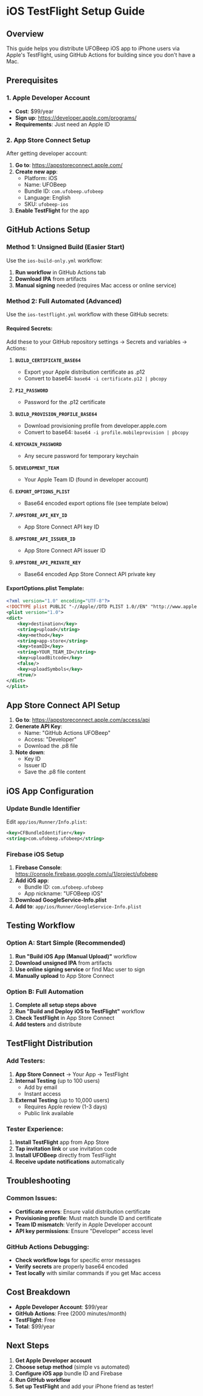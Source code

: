 # iOS TestFlight Setup Guide

## Overview
This guide helps you distribute UFOBeep iOS app to iPhone users via Apple's TestFlight, using GitHub Actions for building since you don't have a Mac.

## Prerequisites

### 1. Apple Developer Account
- **Cost**: $99/year
- **Sign up**: https://developer.apple.com/programs/
- **Requirements**: Just need an Apple ID

### 2. App Store Connect Setup
After getting developer account:

1. **Go to**: https://appstoreconnect.apple.com/
2. **Create new app**:
   - Platform: iOS
   - Name: UFOBeep
   - Bundle ID: `com.ufobeep.ufobeep`
   - Language: English
   - SKU: `ufobeep-ios`
3. **Enable TestFlight** for the app

## GitHub Actions Setup

### Method 1: Unsigned Build (Easier Start)
Use the `ios-build-only.yml` workflow:

1. **Run workflow** in GitHub Actions tab
2. **Download IPA** from artifacts
3. **Manual signing** needed (requires Mac access or online service)

### Method 2: Full Automated (Advanced)
Use the `ios-testflight.yml` workflow with these GitHub secrets:

#### Required Secrets:
Add these to your GitHub repository settings → Secrets and variables → Actions:

1. **`BUILD_CERTIFICATE_BASE64`**
   - Export your Apple distribution certificate as .p12
   - Convert to base64: `base64 -i certificate.p12 | pbcopy`

2. **`P12_PASSWORD`**
   - Password for the .p12 certificate

3. **`BUILD_PROVISION_PROFILE_BASE64`**
   - Download provisioning profile from developer.apple.com
   - Convert to base64: `base64 -i profile.mobileprovision | pbcopy`

4. **`KEYCHAIN_PASSWORD`**
   - Any secure password for temporary keychain

5. **`DEVELOPMENT_TEAM`**
   - Your Apple Team ID (found in developer account)

6. **`EXPORT_OPTIONS_PLIST`**
   - Base64 encoded export options file (see template below)

7. **`APPSTORE_API_KEY_ID`**
   - App Store Connect API key ID

8. **`APPSTORE_API_ISSUER_ID`**
   - App Store Connect API issuer ID

9. **`APPSTORE_API_PRIVATE_KEY`**
   - Base64 encoded App Store Connect API private key

#### ExportOptions.plist Template:
```xml
<?xml version="1.0" encoding="UTF-8"?>
<!DOCTYPE plist PUBLIC "-//Apple//DTD PLIST 1.0//EN" "http://www.apple.com/DTDs/PropertyList-1.0.dtd">
<plist version="1.0">
<dict>
    <key>destination</key>
    <string>upload</string>
    <key>method</key>
    <string>app-store</string>
    <key>teamID</key>
    <string>YOUR_TEAM_ID</string>
    <key>uploadBitcode</key>
    <false/>
    <key>uploadSymbols</key>
    <true/>
</dict>
</plist>
```

## App Store Connect API Setup

1. **Go to**: https://appstoreconnect.apple.com/access/api
2. **Generate API Key**:
   - Name: "GitHub Actions UFOBeep"
   - Access: "Developer"
   - Download the .p8 file
3. **Note down**:
   - Key ID
   - Issuer ID
   - Save the .p8 file content

## iOS App Configuration

### Update Bundle Identifier
Edit `app/ios/Runner/Info.plist`:
```xml
<key>CFBundleIdentifier</key>
<string>com.ufobeep.ufobeep</string>
```

### Firebase iOS Setup
1. **Firebase Console**: https://console.firebase.google.com/u/1/project/ufobeep
2. **Add iOS app**:
   - Bundle ID: `com.ufobeep.ufobeep`
   - App nickname: "UFOBeep iOS"
3. **Download GoogleService-Info.plist**
4. **Add to**: `app/ios/Runner/GoogleService-Info.plist`

## Testing Workflow

### Option A: Start Simple (Recommended)
1. **Run "Build iOS App (Manual Upload)"** workflow
2. **Download unsigned IPA** from artifacts
3. **Use online signing service** or find Mac user to sign
4. **Manually upload** to App Store Connect

### Option B: Full Automation
1. **Complete all setup steps above**
2. **Run "Build and Deploy iOS to TestFlight"** workflow
3. **Check TestFlight** in App Store Connect
4. **Add testers** and distribute

## TestFlight Distribution

### Add Testers:
1. **App Store Connect** → Your App → TestFlight
2. **Internal Testing** (up to 100 users)
   - Add by email
   - Instant access
3. **External Testing** (up to 10,000 users)
   - Requires Apple review (1-3 days)
   - Public link available

### Tester Experience:
1. **Install TestFlight** app from App Store
2. **Tap invitation link** or use invitation code
3. **Install UFOBeep** directly from TestFlight
4. **Receive update notifications** automatically

## Troubleshooting

### Common Issues:
- **Certificate errors**: Ensure valid distribution certificate
- **Provisioning profile**: Must match bundle ID and certificate
- **Team ID mismatch**: Verify in Apple Developer account
- **API key permissions**: Ensure "Developer" access level

### GitHub Actions Debugging:
- **Check workflow logs** for specific error messages
- **Verify secrets** are properly base64 encoded
- **Test locally** with similar commands if you get Mac access

## Cost Breakdown
- **Apple Developer Account**: $99/year
- **GitHub Actions**: Free (2000 minutes/month)
- **TestFlight**: Free
- **Total**: $99/year

## Next Steps
1. **Get Apple Developer account**
2. **Choose setup method** (simple vs automated)
3. **Configure iOS app** bundle ID and Firebase
4. **Run GitHub workflow**
5. **Set up TestFlight** and add your iPhone friend as tester!